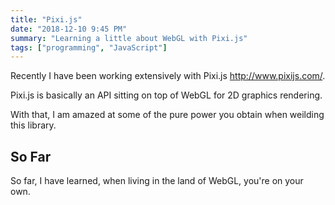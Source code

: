 ```yaml
---
title: "Pixi.js"
date: "2018-12-10 9:45 PM"
summary: "Learning a little about WebGL with Pixi.js"
tags: ["programming", "JavaScript"]
---
```


Recently I have been working extensively with Pixi.js http://www.pixijs.com/.

Pixi.js is basically an API sitting on top of WebGL for 2D graphics rendering.

With that, I am amazed at some of the pure power you obtain when weilding this library.

## So Far

So far, I have learned, when living in the land of WebGL, you're on your own.
